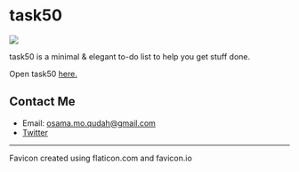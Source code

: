 # task50
![](https://i.imgur.com/9dFEzyF.jpg)

task50 is a minimal & elegant to-do list to help you get stuff done.

Open task50 [here.](https://basicpixel.github.io/task50/)

## Contact Me

- Email: osama.mo.qudah@gmail.com
- [Twitter](https://twitter.com/pQudah)

---

Favicon created using flaticon.com and favicon.io
